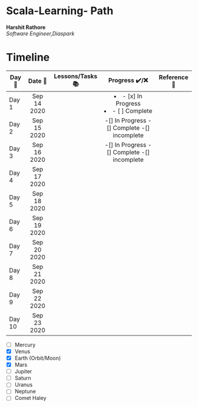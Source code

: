 # Scala-Learning- Path
**Harshit Rathore**  
*Software Engineer,Diaspark*

# Timeline
| Day :pushpin: | Date :date:  | Lessons/Tasks :books:                     |Progress :heavy_check_mark:/:x:                |   Reference :link:                                 |
| ------------- |:------------:| ------------------------------------------|:---------------------------------------------:|----------------------------------------------------|
| Day 1         | Sep 14 2020  |                                           |<li>- [x] In Progress</li><li>- [ ] Complete</li>   |     |
| Day 2         | Sep 15 2020  |                                           |-[] In Progress -[] Complete -[] incomplete    |                                                    |
| Day 3         | Sep 16 2020  |                                           |-[] In Progress -[] Complete -[] incomplete    |                                                    |
| Day 4         | Sep 17 2020  |                                           |                                               |                                                    |
| Day 5         | Sep 18 2020  |                                           |                                            |                                                       |
| Day 6         | Sep 19 2020  |                                           |                                            |                                                       |
| Day 7         | Sep 20 2020  |                                           |                                            |                                                       |
| Day 8         | Sep 21 2020  |                                           |                                            |                                                       |
| Day 9         | Sep 22 2020  |                                           |                                            |                                                       |
| Day 10        | Sep 23 2020  |                                           |                                            |                                                       |


- [ ] Mercury
- [x] Venus
- [x] Earth (Orbit/Moon)
- [x] Mars
- [ ] Jupiter
- [ ] Saturn
- [ ] Uranus
- [ ] Neptune
- [ ] Comet Haley
